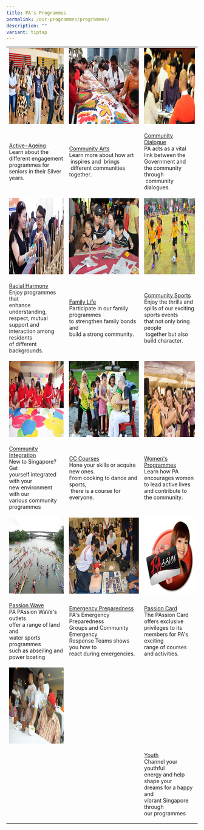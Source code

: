 ```yaml
---
title: PA's Programmes
permalink: /our-programmes/programmes/
description: ""
variant: tiptap
---
```

<table>
<tbody>
<tr>
<td rowspan="1" colspan="1">
<div class="isomer-image-wrapper">
<img style="height:200px;width:300px" height="auto" width="100%" alt="active ageing activities for seniors" src="/images/Programmes/main-activeageing_edited.jpg">
</div>
</td>
<td rowspan="1" colspan="1">
<div class="isomer-image-wrapper">
<img style="height:200px;width:220px" height="auto" width="100%" alt="art initiatives for the community" src="/images/Programmes/main-communityarts_edited.jpg">
</div>
</td>
<td rowspan="1" colspan="1">
<div class="isomer-image-wrapper">
<img style="height:200px;width:300px" height="auto" width="100%" src="/images/Programmes/main-communitydialogue_edited.jpg">
</div>
</td>
</tr>
<tr>
<td rowspan="1" colspan="1">
<p><a href="/our-programmes/active-ageing" rel="noopener noreferrer nofollow" target="_blank">Active-Ageing</a> 
<br>Learn about the different engagement programmes for seniors in their Silver
years.
<br>
</p>
</td>
<td rowspan="1" colspan="1">
<p><a href="/our-programmes/community-arts" rel="noopener noreferrer nofollow" target="_blank">Community Arts</a> 
<br>Learn&nbsp;more&nbsp;about&nbsp;how&nbsp;art
<br>&nbsp;inspires&nbsp;and&nbsp; brings
<br>&nbsp;different&nbsp;communities together.
<br>
</p>
</td>
<td rowspan="1" colspan="1">
<p><a href="/our-programmes/community-dialogue" rel="noopener noreferrer nofollow" target="_blank">Community Dialogue</a> 
<br>PA acts as a vital link between the Government and the community through
<br>&nbsp;community dialogues.
<br>
</p>
</td>
</tr>
<tr>
<td rowspan="1" colspan="1">
<div class="isomer-image-wrapper">
<img style="height:200px;width:300px" height="auto" width="100%" src="/images/Programmes/main-racialharmony.jpg">
</div>
</td>
<td rowspan="1" colspan="1">
<div class="isomer-image-wrapper">
<img style="height:200px;width:220px" height="auto" width="100%" src="/images/Programmes/main-familylife.jpg">
</div>
</td>
<td rowspan="1" colspan="1">
<div class="isomer-image-wrapper">
<img style="height:200px;width:300px" height="auto" width="100%" src="/images/Programmes/main-communitysports.jpg">
</div>
</td>
</tr>
<tr>
<td rowspan="1" colspan="1">
<p><a href="/our-programmes/racial-harmony" rel="noopener noreferrer nofollow" target="_blank">Racial Harmony</a> 
<br>Enjoy programmes that
<br>enhance understanding,
<br>respect, mutual support&nbsp;and
<br>interaction among residents
<br>of different backgrounds.
<br>
</p>
</td>
<td rowspan="1" colspan="1">
<p><a href="/our-programmes/family-life/" rel="noopener noreferrer nofollow" target="_blank">Family Life</a> 
<br>Participate in our family programmes
<br>to strengthen family bonds and
<br>build a strong&nbsp;community.
<br>
</p>
</td>
<td rowspan="1" colspan="1">
<p><a href="/our-programmes/community-sports/" rel="noopener noreferrer nofollow" target="_blank">Community Sports</a> 
<br>Enjoy the thrills and spills of our exciting sports events
<br>that not only bring people
<br>&nbsp;together but also build character.
<br>
</p>
</td>
</tr>
<tr>
<td rowspan="1" colspan="1">
<div class="isomer-image-wrapper">
<img style="height:200px;width:300px" height="auto" width="100%" src="/images/Programmes/main-communityintegration.jpg">
</div>
</td>
<td rowspan="1" colspan="1">
<div class="isomer-image-wrapper">
<img style="height:200px;width:220px" height="auto" width="100%" src="/images/Programmes/main-cccourses_edited.jpg">
</div>
</td>
<td rowspan="1" colspan="1">
<div class="isomer-image-wrapper">
<img style="height:200px;width:300px" height="auto" width="100%" src="/images/Programmes/main-womensprogrammes_edited.jpg">
</div>
</td>
</tr>
<tr>
<td rowspan="1" colspan="1">
<p><a href="/our-programmes/community-integration/" rel="noopener noreferrer nofollow" target="_blank">Community Integration</a> 
<br>New to Singapore? Get
<br>yourself integrated with your
<br>new environment with our
<br>various&nbsp;community
<br>programmes
<br>
</p>
</td>
<td rowspan="1" colspan="1">
<p><a href="/our-programmes/cc-courses/courses/" rel="noopener noreferrer nofollow" target="_blank">CC Courses</a> 
<br>Hone your skills or acquire new ones.
<br>From cooking to dance and sports,
<br>&nbsp;there is a course for everyone.
<br>
</p>
</td>
<td rowspan="1" colspan="1">
<p><a href="/our-programmes/womens-programmes" rel="noopener noreferrer nofollow" target="_blank">Women's Programmes</a> 
<br>Learn how PA encourages women to lead active lives
<br>and contribute to
<br>the&nbsp;community.
<br>
</p>
</td>
</tr>
<tr>
<td rowspan="1" colspan="1">
<div class="isomer-image-wrapper">
<img style="height:200px;width:300px" height="auto" width="100%" src="/images/Programmes/main-waterventure.jpg">
</div>
</td>
<td rowspan="1" colspan="1">
<div class="isomer-image-wrapper">
<img style="height:200px;width:220px" height="auto" width="100%" src="/images/Programmes/main-emergencypreparedness_edited.jpg">
</div>
</td>
<td rowspan="1" colspan="1">
<div class="isomer-image-wrapper">
<img style="height:200px;width:300px" height="auto" width="100%" src="/images/Programmes/main-passioncard.jpg">
</div>
</td>
</tr>
<tr>
<td rowspan="1" colspan="1">
<p><a href="/our-programmes/passion-wave/details/" rel="noopener noreferrer nofollow" target="_blank">Passion Wave</a> 
<br>PA PAssion WaVe's outlets
<br>offer a range of land and
<br>water sports programmes
<br>such as&nbsp;abseiling and power boating
<br>
</p>
</td>
<td rowspan="1" colspan="1">
<p><a href="/our-programmes/emergency-preparedness/" rel="noopener noreferrer nofollow" target="_blank">Emergency Preparedness</a> 
<br>PA's Emergency Preparedness
<br>Groups and Community Emergency Response&nbsp;Teams shows you how to
<br>react during emergencies.
<br>
</p>
</td>
<td rowspan="1" colspan="1">
<p><a href="/our-programmes/passion-card" rel="noopener noreferrer nofollow" target="_blank">Passion Card</a> 
<br>The PAssion Card offers exclusive privileges to its members for PA's exciting
<br>range of courses and activities.
<br>
</p>
</td>
</tr>
<tr>
<td rowspan="1" colspan="1">
<div class="isomer-image-wrapper">
<img style="height:200px;width:300px" height="auto" width="100%" src="/images/Programmes/main-youth_edited.jpg">
</div>
</td>
<td rowspan="1" colspan="1">
<p></p>
</td>
<td rowspan="1" colspan="1">
<p></p>
</td>
</tr>
<tr>
<td rowspan="1" colspan="1">
<p></p>
</td>
<td rowspan="1" colspan="1">
<p></p>
</td>
<td rowspan="1" colspan="1">
<p><a href="/our-programmes/youth" rel="noopener noreferrer nofollow" target="_blank">Youth</a> 
<br>Channel your youthful
<br>energy and help shape your
<br>dreams for a happy and
<br>vibrant&nbsp;Singapore through
<br>our programmes
<br>
</p>
</td>
</tr>
</tbody>
</table>
<p></p>